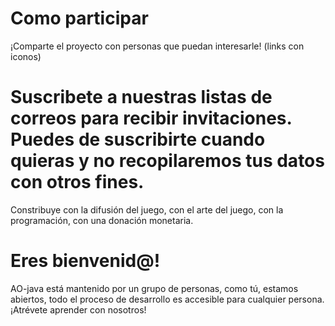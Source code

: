 # Como participar
¡Comparte el proyecto con personas que puedan interesarle!
(links con iconos)

# Suscribete a nuestras listas de correos para recibir invitaciones. Puedes de suscribirte cuando quieras y no recopilaremos tus datos con otros fines.
Constribuye 
	con la difusión del juego,
	con el arte del juego,
	con la programación,
	con una donación monetaria.
	
# Eres bienvenid@!
AO-java está mantenido por un grupo de personas, como tú, estamos abiertos, todo el proceso de desarrollo es accesible para cualquier persona. 
¡Atrévete aprender con nosotros!
